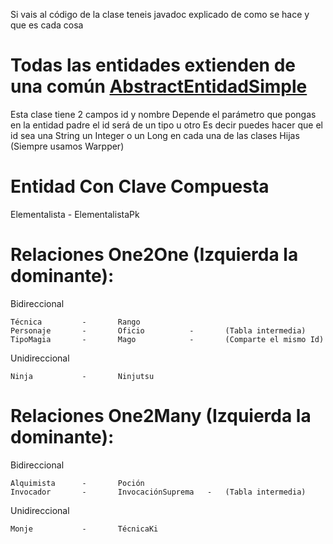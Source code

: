 Si vais al código de la clase teneis javadoc explicado de como se hace y que es cada cosa

# Todas las entidades extienden de una común  <a href="https://github.com/MaQuiNa1995/Ejemplo-Jpa/blob/master/src/main/java/es/maquina1995/hsqldb/dominio/AbstractEntidadSimple.java">AbstractEntidadSimple</a>
Esta clase tiene 2 campos id y nombre
Depende el parámetro que pongas en la entidad padre el id será de un tipo u otro
Es decir puedes hacer que el id sea una String un Integer o un Long en cada una de las clases Hijas (Siempre usamos Warpper)

# Entidad Con Clave Compuesta
Elementalista - ElementalistaPk

# Relaciones One2One (Izquierda la dominante):

Bidireccional

	Técnica			-		Rango
	Personaje		-		Oficio			-		(Tabla intermedia)
	TipoMagia 		- 		Mago 			- 		(Comparte el mismo Id)
	
Unidireccional

	Ninja			-		Ninjutsu
	
# Relaciones One2Many (Izquierda la dominante):

Bidireccional

	Alquimista		-		Poción
	Invocador		-		InvocaciónSuprema	-	(Tabla intermedia)

Unidireccional

	Monje			-		TécnicaKi
	
	
	
	